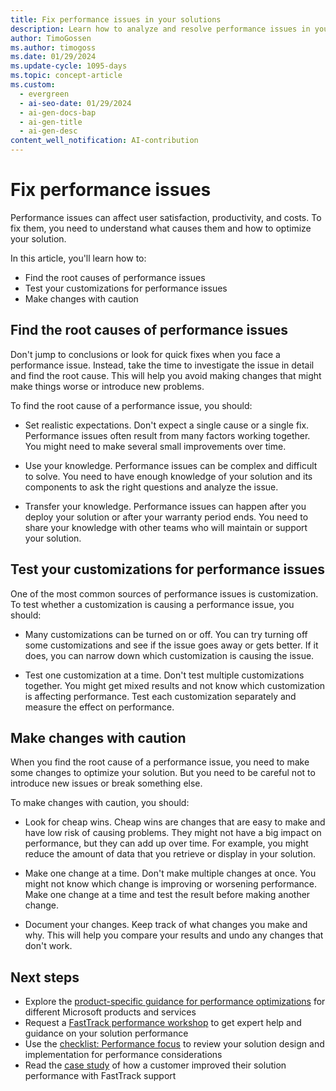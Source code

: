 ```yaml
---
title: Fix performance issues in your solutions
description: Learn how to analyze and resolve performance issues in your Dynamics 365 solutions by finding the root causes and making careful changes.
author: TimoGossen
ms.author: timogoss
ms.date: 01/29/2024
ms.update-cycle: 1095-days
ms.topic: concept-article
ms.custom:
  - evergreen
  - ai-seo-date: 01/29/2024
  - ai-gen-docs-bap
  - ai-gen-title
  - ai-gen-desc
content_well_notification: AI-contribution
---
```


# Fix performance issues

Performance issues can affect user satisfaction, productivity, and costs. To fix them, you need to understand what causes them and how to optimize your solution.

In this article, you'll learn how to:

- Find the root causes of performance issues
- Test your customizations for performance issues
- Make changes with caution

## Find the root causes of performance issues

Don't jump to conclusions or look for quick fixes when you face a performance issue. Instead, take the time to investigate the issue in detail and find the root cause. This will help you avoid making changes that might make things worse or introduce new problems.

To find the root cause of a performance issue, you should:

- Set realistic expectations. Don't expect a single cause or a single fix. Performance issues often result from many factors working together. You might need to make several small improvements over time.

- Use your knowledge. Performance issues can be complex and difficult to solve. You need to have enough knowledge of your solution and its components to ask the right questions and analyze the issue.

- Transfer your knowledge. Performance issues can happen after you deploy your solution or after your warranty period ends. You need to share your knowledge with other teams who will maintain or support your solution.

## Test your customizations for performance issues

One of the most common sources of performance issues is customization. To test whether a customization is causing a performance issue, you should:

- Many customizations can be turned on or off. You can try turning off some customizations and see if the issue goes away or gets better. If it does, you can narrow down which customization is causing the issue.

- Test one customization at a time. Don't test multiple customizations together. You might get mixed results and not know which customization is affecting performance. Test each customization separately and measure the effect on performance.

## Make changes with caution

When you find the root cause of a performance issue, you need to make some changes to optimize your solution. But you need to be careful not to introduce new issues or break something else.

To make changes with caution, you should:

- Look for cheap wins. Cheap wins are changes that are easy to make and have low risk of causing problems. They might not have a big impact on performance, but they can add up over time. For example, you might reduce the amount of data that you retrieve or display in your solution.

- Make one change at a time. Don't make multiple changes at once. You might not know which change is improving or worsening performance. Make one change at a time and test the result before making another change.

- Document your changes. Keep track of what changes you make and why. This will help you compare your results and undo any changes that don't work.

## Next steps

- Explore the [product-specific guidance for performance optimizations](performing-solution-product-specific-guidance.md) for different Microsoft products and services
- Request a [FastTrack performance workshop](performing-solution-workshop-strategy.md) to get expert help and guidance on your solution performance
- Use the [checklist: Performance focus](performing-solution-product-checklist.md) to review your solution design and implementation for performance considerations
- Read the [case study](performing-solution-product-case-study.md) of how a customer improved their solution performance with FastTrack support
